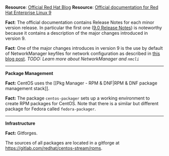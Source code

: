 
**Resource**: [Official Red Hat Blog](https://www.redhat.com/en/blog)
**Resource**: [Official documentation for Red Hat Enterprise Linux 9](https://access.redhat.com/documentation/en-us/red_hat_enterprise_linux/9)

**Fact**: The official documentation contains Release Notes for each minor version release. In particular the first one ([9.0 Release Notes](https://access.redhat.com/documentation/en-us/red_hat_enterprise_linux/9/html/9.0_release_notes)) is noteworthy because it contains a description of the major changes introduced in version 9.

**Fact**: One of the major changes introduces in version 9 is the use by default of NetworkManager keyfiles for network configuration as described in [this blog post](https://www.redhat.com/en/blog/rhel-9-networking-say-goodbye-ifcfg-files-and-hello-keyfiles). _TODO: Learn more about NetworkManager and `nmcli`_

---

**Package Management**

**Fact:** CentOS uses the [[Pkg Manager - RPM & DNF|RPM & DNF package management stack]].

**Fact:** The package `centos-packager` sets up a working environment to create RPM packages for CentOS. Note that there is a similar but different package for Fedora called `fedora-packager`.

---
 
**Infrastructure**

**Fact:** Gitforges.

The sources of all packages are located in a gitforge at https://gitlab.com/redhat/centos-stream/rpms.